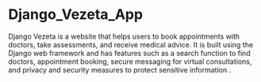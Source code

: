# Django_Vezeta_App
Django Vezeta is a website that helps users to book appointments with doctors, take assessments, and receive medical advice. It is built using the Django web framework and has features such as a search function to find doctors, appointment booking, secure messaging for virtual consultations, and privacy and security measures to protect sensitive information .
